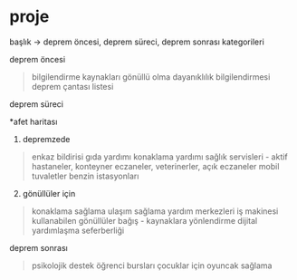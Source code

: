 # proje
başlık -> 
deprem öncesi, deprem süreci, deprem sonrası kategorileri

deprem öncesi
>bilgilendirme kaynakları
>gönüllü olma
>dayanıklılık bilgilendirmesi
>deprem çantası listesi

deprem süreci

*afet haritası
1. depremzede
>enkaz bildirisi
>gıda yardımı
>konaklama yardımı
>sağlık servisleri - aktif hastaneler, konteyner eczaneler, veterinerler, açık eczaneler
>mobil tuvaletler
>benzin istasyonları

2. gönüllüler için
>konaklama sağlama
>ulaşım sağlama
>yardım merkezleri
>iş makinesi kullanabilen gönüllüler
>bağış - kaynaklara yönlendirme
>dijital yardımlaşma seferberliği

deprem sonrası
>psikolojik destek
>öğrenci bursları
>çocuklar için oyuncak sağlama